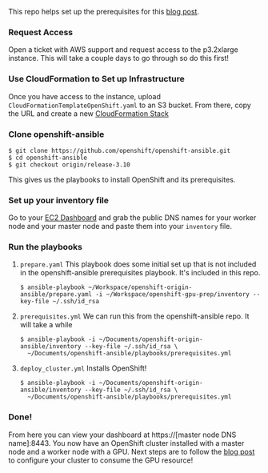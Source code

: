 This repo helps set up the prerequisites for this [blog post](https://blog.openshift.com/how-to-use-gpus-with-deviceplugin-in-openshift-3-10/).


### Request Access
Open a ticket with AWS support and request access to the p3.2xlarge instance. This will take a couple days to go through so do this first!

### Use CloudFormation to Set up Infrastructure
Once you have access to the instance, upload `CloudFormationTemplateOpenShift.yaml` to an S3 bucket. From there, copy the URL and create a new [CloudFormation Stack](https://console.aws.amazon.com/cloudformation/)

### Clone openshift-ansible
```
$ git clone https://github.com/openshift/openshift-ansible.git
$ cd openshift-ansible
$ git checkout origin/release-3.10
```
This gives us the playbooks to install OpenShift and its prerequisites.

### Set up your inventory file
Go to your [EC2 Dashboard](https://console.aws.amazon.com/ec2/v2/)  and grab the public DNS names for your worker node and your master node and paste them into your `inventory` file.

### Run the playbooks
1. `prepare.yaml`
	This playbook does some initial set up that is not included in the openshift-ansible prerequisites playbook. It's included in this repo.
	
	```
	$ ansible-playbook ~/Workspace/openshift-origin-ansible/prepare.yaml -i ~/Workspace/openshift-gpu-prep/inventory --key-file ~/.ssh/id_rsa
	```
2.  `prerequisites.yml`
	We can run this from the openshift-ansible repo. It will take a while
	
	```
	$ ansible-playbook -i ~/Documents/openshift-origin-ansible/inventory --key-file ~/.ssh/id_rsa \
	  ~/Documents/openshift-ansible/playbooks/prerequisites.yml
	```
3. `deploy_cluster.yml`
	Installs OpenShift!
	
	```
	$ ansible-playbook -i ~/Documents/openshift-origin-ansible/inventory --key-file ~/.ssh/id_rsa \
	  ~/Documents/openshift-ansible/playbooks/prerequisites.yml 
	```

### Done!
From here you can view your dashboard at https://[master node DNS name]:8443. You now have an OpenShift cluster installed with a master node and a worker node with a GPU. Next steps are to follow the [blog post](https://blog.openshift.com/how-to-use-gpus-with-deviceplugin-in-openshift-3-10/) to configure your cluster to consume the GPU resource!
